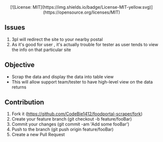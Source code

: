 <div align="center">
[![License: MIT](https://img.shields.io/badge/License-MIT-yellow.svg)](https://opensource.org/licenses/MIT)
</div>

## Issues

1. 3pl will redirect the site to your nearby postal
2. As it's good for user , it's actually trouble for tester as user tends to view the info on that particular site

## Objective

- Scrap the data and display the data into table view
- This will allow support team/tester to have high-level view on the data returns

## Contribution

1. Fork it (https://github.com/CodeBie1412/foodportal-scraper/fork)
2. Create your feature branch (git checkout -b feature/fooBar)
3. Commit your changes (git commit -am 'Add some fooBar')
4. Push to the branch (git push origin feature/fooBar)
5. Create a new Pull Request
